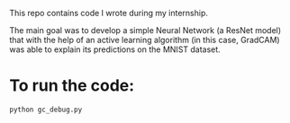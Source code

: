 This repo contains code I wrote during my internship.


The main goal was to develop a simple Neural Network (a ResNet model) that with the help of an active learning algorithm (in this case, GradCAM) was able to explain its predictions on the MNIST dataset.

# To run the code:
    python gc_debug.py
